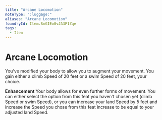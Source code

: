 ```yaml
---
title: "Arcane Locomotion"
noteType: ":luggage:"
aliases: "Arcane Locomotion"
foundryId: Item.SmGIEo0vJA3F1Zqe
tags:
  - Item
---
```


# Arcane Locomotion

You've modified your body to allow you to augment your movement. You gain either a climb Speed of 20 feet or a swim Speed of 20 feet, your choice.

**Enhancement** Your body allows for even further forms of movement. You can either select the option from this feat you haven't chosen yet (climb Speed or swim Speed), or you can increase your land Speed by 5 feet and increase the Speed you chose from this feat increase to be equal to your adjusted land Speed.

